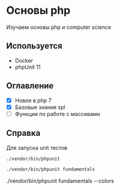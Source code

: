 # Основы php

Изучаем основы php и computer science

## Используется
* Docker
* phpUnit 11

## Оглавление
* [x] Новое в php 7
* [x] Базовые знания spl
* [ ] Функции по работе с массивами

## Справка
Для запуска unit тестов
```bash
./vendor/bin/phpunit
```

```bash
./vendor/bin/phpunit fundamentals
```

./vendor/bin/phpunit fundamentals --colors
